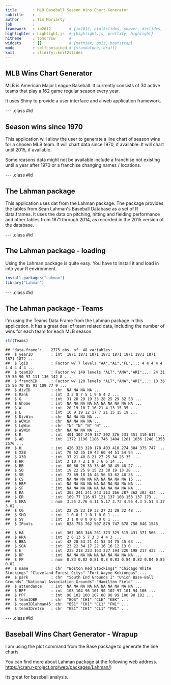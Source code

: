 ```yaml
---
title       : MLB Baseball Season Wins Chart Generator
subtitle    : 
author      : Tim Moriarty
job         : 
framework   : io2012        # {io2012, html5slides, shower, dzslides, ...}
highlighter : highlight.js  # {highlight.js, prettify, highlight}
hitheme     : tomorrow      # 
widgets     : []            # {mathjax, quiz, bootstrap}
mode        : selfcontained # {standalone, draft}
knit        : slidify::knit2slides
---
```


## MLB Wins Chart Generator

MLB is American Major League Baseball.  It currently consists of 30 active teams that play a 162 game regular season every year.

It uses Shiny to provide a user interface and a web application framework.


--- .class #id 

## Season wins since 1970

This application will allow the user to generate a line chart of season wins for a chosen MLB team.  It will chart data since 1970, if available.  It will chart until 2015, if available.

Some reasons data might not be available include a franchise not existing until a year after 1970 or a franchise changing names / locations.

--- .class #id 

## The Lahman package

This application uses dat from the Lahman package.  The package provides the tables from Sean Lahman's Baseball Database as a set of R data.frames.
It uses the data on pitching, hitting and fielding performance and other tables from 1871 through 2014, as recorded in the 2015 version of the database.

--- .class #id 

## The Lahman package - loading

Using the Lahman package is quite easy.  You have to install it and load in into your R environment.



```r
install.packages("Lahman")
library("Lahman")
```

--- .class #id 

## The Lahman package  - Teams

I'm using the Teams Data Frame from the Lahman package in this application.  It has a great deal of team related data, including the number of wins for each team for each MLB season.


```r
str(Teams)
```

```
## 'data.frame':	2775 obs. of  48 variables:
##  $ yearID        : int  1871 1871 1871 1871 1871 1871 1871 1871 1871 1872 ...
##  $ lgID          : Factor w/ 7 levels "AA","AL","FL",..: 4 4 4 4 4 4 4 4 4 4 ...
##  $ teamID        : Factor w/ 149 levels "ALT","ANA","ARI",..: 24 31 39 56 90 97 111 136 142 8 ...
##  $ franchID      : Factor w/ 120 levels "ALT","ANA","ARI",..: 13 36 25 56 70 85 91 109 77 9 ...
##  $ divID         : chr  NA NA NA NA ...
##  $ Rank          : int  3 2 8 7 5 1 9 6 4 2 ...
##  $ G             : int  31 28 29 19 33 28 25 29 32 58 ...
##  $ Ghome         : int  NA NA NA NA NA NA NA NA NA NA ...
##  $ W             : int  20 19 10 7 16 21 4 13 15 35 ...
##  $ L             : int  10 9 19 12 17 7 21 15 15 19 ...
##  $ DivWin        : chr  NA NA NA NA ...
##  $ WCWin         : chr  NA NA NA NA ...
##  $ LgWin         : chr  "N" "N" "N" "N" ...
##  $ WSWin         : chr  NA NA NA NA ...
##  $ R             : int  401 302 249 137 302 376 231 351 310 617 ...
##  $ AB            : int  1372 1196 1186 746 1404 1281 1036 1248 1353 2576 ...
##  $ H             : int  426 323 328 178 403 410 274 384 375 747 ...
##  $ X2B           : int  70 52 35 19 43 66 44 51 54 94 ...
##  $ X3B           : int  37 21 40 8 21 27 25 34 26 35 ...
##  $ HR            : int  3 10 7 2 1 9 3 6 6 14 ...
##  $ BB            : int  60 60 26 33 33 46 38 49 48 27 ...
##  $ SO            : int  19 22 25 9 15 23 30 19 13 28 ...
##  $ SB            : int  73 69 18 16 46 56 53 62 48 35 ...
##  $ CS            : int  NA NA NA NA NA NA NA NA NA 15 ...
##  $ HBP           : int  NA NA NA NA NA NA NA NA NA NA ...
##  $ SF            : int  NA NA NA NA NA NA NA NA NA NA ...
##  $ RA            : int  303 241 341 243 313 266 287 362 303 434 ...
##  $ ER            : int  109 77 116 97 121 137 108 153 137 173 ...
##  $ ERA           : num  3.55 2.76 4.11 5.17 3.72 4.95 4.3 5.51 4.37 3.02 ...
##  $ CG            : int  22 25 23 19 32 27 23 28 32 48 ...
##  $ SHO           : int  1 0 0 1 1 0 1 0 0 1 ...
##  $ SV            : int  3 1 0 0 0 0 0 0 0 1 ...
##  $ IPouts        : int  828 753 762 507 879 747 678 750 846 1545 ...
##  $ HA            : int  367 308 346 261 373 329 315 431 371 566 ...
##  $ HRA           : int  2 6 13 5 7 3 3 4 4 3 ...
##  $ BBA           : int  42 28 53 21 42 53 34 75 45 63 ...
##  $ SOA           : int  23 22 34 17 22 16 16 12 13 0 ...
##  $ E             : int  225 218 223 163 227 194 220 198 217 432 ...
##  $ DP            : int  NA NA NA NA NA NA NA NA NA NA ...
##  $ FP            : num  0.83 0.82 0.81 0.8 0.83 0.84 0.82 0.84 0.85 0.82 ...
##  $ name          : chr  "Boston Red Stockings" "Chicago White Stockings" "Cleveland Forest Citys" "Fort Wayne Kekiongas" ...
##  $ park          : chr  "South End Grounds I" "Union Base-Ball Grounds" "National Association Grounds" "Hamilton Field" ...
##  $ attendance    : int  NA NA NA NA NA NA NA NA NA NA ...
##  $ BPF           : int  103 104 96 101 90 102 97 101 94 106 ...
##  $ PPF           : int  98 102 100 107 88 98 99 100 98 102 ...
##  $ teamIDBR      : chr  "BOS" "CHI" "CLE" "KEK" ...
##  $ teamIDlahman45: chr  "BS1" "CH1" "CL1" "FW1" ...
##  $ teamIDretro   : chr  "BS1" "CH1" "CL1" "FW1" ...
```

--- .class #id 

## Baseball Wins Chart Generator - Wrapup


I am using the plot command from the Base package to generate the line charts.

You can find more about Lahman package at the following web address. https://cran.r-project.org/web/packages/Lahman/)

Its great for baseball analysis.
